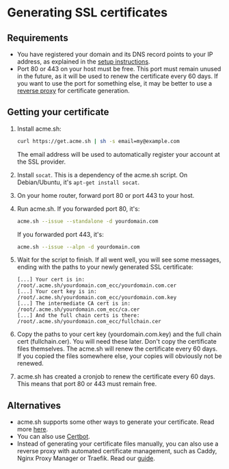 # Generating SSL certificates

## Requirements

- You have registered your domain and its DNS record points to your IP address, as explained in the
  [setup instructions](setup_instructions.md#Prerequisites).
- Port 80 or 443 on your host must be free. This port must remain unused in the future, as it will be used to renew
  the certificate every 60 days. If you want to use the port for something else, it may be better to use a
  [reverse proxy](docs/reverse_proxies.md) for certificate generation.

## Getting your certificate

1. Install acme.sh:
   ```bash
   curl https://get.acme.sh | sh -s email=my@example.com
   ```
   The email address will be used to automatically register your account at the SSL provider. 

2. Install `socat`. This is a dependency of the acme.sh script. On Debian/Ubuntu, it's `apt-get install socat`.

4. On your home router, forward port 80 or port 443 to your host.

4. Run acme.sh. If you forwarded port 80, it's:
   ```bash
   acme.sh --issue --standalone -d yourdomain.com
   ```
   If you forwarded port 443, it's:
   ```bash
   acme.sh --issue --alpn -d yourdomain.com
   ```
   
5. Wait for the script to finish. If all went well, you will see some messages, ending with the paths to your newly
   generated SSL certificate:
   ```
   [...] Your cert is in: /root/.acme.sh/yourdomain.com_ecc/yourdomain.com.cer
   [...] Your cert key is in: /root/.acme.sh/yourdomain.com_ecc/yourdomain.com.key
   [...] The intermediate CA cert is in: /root/.acme.sh/yourdomain.com_ecc/ca.cer
   [...] And the full chain certs is there: /root/.acme.sh/yourdomain.com_ecc/fullchain.cer
   ```
   
6. Copy the paths to your cert key (yourdomain.com.key) and the full chain cert (fullchain.cer). You will need these
   later. Don't copy the certificate files themselves. The acme.sh will renew the certificate every 60 days. If you copied
   the files somewhere else, your copies will obviously not be renewed.

7. acme.sh has created a cronjob to renew the certificate every 60 days. This means that port 80 or 443 must remain free.

## Alternatives

- acme.sh supports some other ways to generate your certificate. Read more
  [here](https://github.com/acmesh-official/acme.sh/wiki/How-to-issue-a-cert).
- You can also use [Certbot](https://certbot.eff.org/).
- Instead of generating your certificate files manually, you can also use a reverse proxy with automated certificate
  management, such as Caddy, Nginx Proxy Manager or Traefik. Read our [guide]((docs/reverse_proxies.md)).
